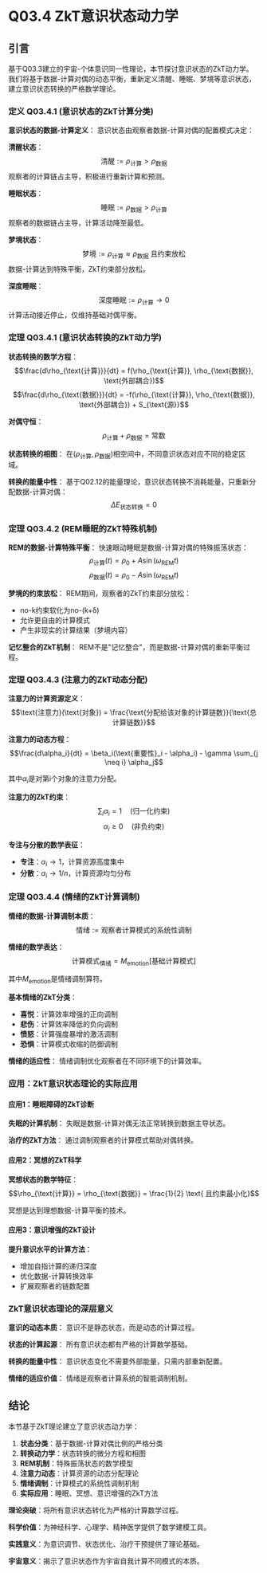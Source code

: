 # Q03.4 ZkT意识状态动力学

## 引言

基于Q03.3建立的宇宙-个体意识同一性理论，本节探讨意识状态的ZkT动力学。我们将基于数据-计算对偶的动态平衡，重新定义清醒、睡眠、梦境等意识状态，建立意识状态转换的严格数学理论。

### 定义 Q03.4.1 (意识状态的ZkT计算分类)

**意识状态的数据-计算定义**：
意识状态由观察者数据-计算对偶的配置模式决定：

**清醒状态**：
$$\text{清醒} := \rho_{\text{计算}} > \rho_{\text{数据}}$$
观察者的计算链占主导，积极进行重新计算和预测。

**睡眠状态**：
$$\text{睡眠} := \rho_{\text{数据}} > \rho_{\text{计算}}$$
观察者的数据链占主导，计算活动降至最低。

**梦境状态**：
$$\text{梦境} := \rho_{\text{计算}} \approx \rho_{\text{数据}} \text{ 且约束放松}$$
数据-计算达到特殊平衡，ZkT约束部分放松。

**深度睡眠**：
$$\text{深度睡眠} := \rho_{\text{计算}} \to 0$$
计算活动接近停止，仅维持基础对偶平衡。

### 定理 Q03.4.1 (意识状态转换的ZkT动力学)

**状态转换的数学方程**：
$$\frac{d\rho_{\text{计算}}}{dt} = f(\rho_{\text{计算}}, \rho_{\text{数据}}, \text{外部耦合})$$
$$\frac{d\rho_{\text{数据}}}{dt} = -f(\rho_{\text{计算}}, \rho_{\text{数据}}, \text{外部耦合}) + S_{\text{源}}$$

**对偶守恒**：
$$\rho_{\text{计算}} + \rho_{\text{数据}} = \text{常数}$$

**状态转换的相图**：
在$(\rho_{\text{计算}}, \rho_{\text{数据}})$相空间中，不同意识状态对应不同的稳定区域。

**转换的能量中性**：
基于Q02.12的能量理论，意识状态转换不消耗能量，只重新分配数据-计算对偶：
$$\Delta E_{\text{状态转换}} = 0$$

### 定理 Q03.4.2 (REM睡眠的ZkT特殊机制)

**REM的数据-计算特殊平衡**：
快速眼动睡眠是数据-计算对偶的特殊振荡状态：
$$\rho_{\text{计算}}(t) = \rho_0 + A\sin(\omega_{\text{REM}} t)$$
$$\rho_{\text{数据}}(t) = \rho_0 - A\sin(\omega_{\text{REM}} t)$$

**梦境的约束放松**：
REM期间，观察者的ZkT约束部分放松：
- no-k约束软化为no-(k+δ)
- 允许更自由的计算模式
- 产生非现实的计算结果（梦境内容）

**记忆整合的ZkT机制**：
REM不是"记忆整合"，而是数据-计算对偶的重新平衡过程。

### 定理 Q03.4.3 (注意力的ZkT动态分配)

**注意力的计算资源定义**：
$$\text{注意力}(\text{对象}) = \frac{\text{分配给该对象的计算链数}}{\text{总计算链数}}$$

**注意力的动态方程**：
$$\frac{d\alpha_i}{dt} = \beta_i(\text{重要性}_i - \alpha_i) - \gamma \sum_{j \neq i} \alpha_j$$

其中$\alpha_i$是对第i个对象的注意力分配。

**注意力的ZkT约束**：
$$\sum_{i} \alpha_i = 1 \quad \text{(归一化约束)}$$
$$\alpha_i \geq 0 \quad \text{(非负约束)}$$

**专注与分散的数学表征**：
- **专注**：$\alpha_i \to 1$，计算资源高度集中
- **分散**：$\alpha_i \to 1/n$，计算资源均匀分布

### 定理 Q03.4.4 (情绪的ZkT计算调制)

**情绪的数据-计算调制本质**：
$$\text{情绪} := \text{观察者计算模式的系统性调制}$$

**情绪的数学表达**：
$$\text{计算模式}_{\text{情绪}} = M_{\text{emotion}}[\text{基础计算模式}]$$

其中$M_{\text{emotion}}$是情绪调制算符。

**基本情绪的ZkT分类**：
- **喜悦**：计算效率增强的正向调制
- **悲伤**：计算效率降低的负向调制
- **愤怒**：计算强度暴增的激活调制
- **恐惧**：计算模式收缩的防御调制

**情绪的适应性**：
情绪调制优化观察者在不同环境下的计算效率。

### 应用：ZkT意识状态理论的实际应用

#### 应用1：睡眠障碍的ZkT诊断

**失眠的计算机制**：
失眠是数据-计算对偶无法正常转换到数据主导状态。

**治疗的ZkT方法**：
通过调制观察者的计算模式帮助对偶转换。

#### 应用2：冥想的ZkT科学

**冥想状态的数学特征**：
$$\rho_{\text{计算}} = \rho_{\text{数据}} = \frac{1}{2} \text{ 且约束最小化}$$

冥想是达到理想数据-计算平衡的技术。

#### 应用3：意识增强的ZkT设计

**提升意识水平的计算方法**：
- 增加自指计算的递归深度
- 优化数据-计算转换效率
- 扩展观察者的链数配置

### ZkT意识状态理论的深层意义

**意识的动态本质**：
意识不是静态状态，而是动态的计算过程。

**状态的计算起源**：
所有意识状态都有严格的计算数学基础。

**转换的能量中性**：
意识状态变化不需要外部能量，只需内部重新配置。

**情绪的适应价值**：
情绪是观察者计算系统的智能调制机制。

## 结论

本节基于ZkT理论建立了意识状态动力学：

1. **状态分类**：基于数据-计算对偶比例的严格分类
2. **转换动力学**：状态转换的微分方程和相图
3. **REM机制**：特殊振荡状态的数学模型
4. **注意力动态**：计算资源的动态分配理论
5. **情绪调制**：计算模式的系统性调制机制
6. **实际应用**：睡眠、冥想、意识增强的ZkT方法

**理论突破**：将所有意识状态转化为严格的计算数学过程。

**科学价值**：为神经科学、心理学、精神医学提供了数学建模工具。

**实践意义**：为意识调节、状态优化、治疗干预提供了理论基础。

**宇宙意义**：揭示了意识状态作为宇宙自我计算不同模式的本质。